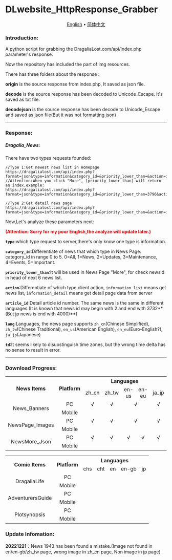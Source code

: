 # DLwebsite_HttpResponse_Grabber

<p align="center">
	<a href="/readme.md">English</a>
	•
	<a href="/readme_cn.md">简体中文</a>
</p>

### **Introduction:**

A python script for grabbing the DragaliaLost.com/api/index.php parameter's response.

Now the repository has included the part of img resources.

There has three folders about the response :

**origin** is the source response from index.php, It saved as json file.

**decode** is the source response has been decoded to Unicode_Escape. It's saved as txt file.

**decodejson** is the source response has been decode to Unicode_Escape and saved as json file(But it was not formatting json)

------

### **Response:**

##### Dragalia_News:

There have two types requests founded:

```php+HTML
//Type 1:Get newest news list in Homepage
https://dragalialost.com/api/index.php?format=json&type=information&category_id=&priority_lower_than=&action=information_list&article_id=&lang=jp&td=%2B08%3A00
//Attention:When you click "More", [priority_lower_than] will return an index,example:
https://dragalialost.com/api/index.php?format=json&type=information&category_id=&priority_lower_than=3796&action=information_list&article_id=&lang=jp&td=%2B08%3A00

//Type 2:Get detail news page
https://dragalialost.com/api/index.php?format=json&type=information&category_id=&priority_lower_than=&action=information_detail&article_id=2945&lang=lang=jp&td=%2B08%3A00
```

Now,Let's analyze these parameters next:

<p style="color:red";><b>(Attention: Sorry for my poor English,the analyze will update later.)</b></p>

**`type`**:which type request to server,there's only know one type is information.

**`category_id`**:Differentiate of news that which type in News Page. category_id in range 0 to 5. 0=All, 1=News, 2=Updates, 3=Maintenance, 4=Events, 5=Important.

**`priority_lower_than`**:It will be used in News Page "More", for check newsid in head of next 6 news list.

**`action`**:Differentiate of which type client action, `information_list` means get news list, `information_detail` means get detail page data from server

**`article_id`**:Detail article id number. The same news is the same in different languages.(It is known that news id may begin with 2 and end with 3732**(But jp news is end with 4000)**)

**`lang`**:Languages, the news page supports `zh_cn`(Chinese Simplified), `zh_tw`(Chinese Traditional), `en_us`(American English), `en_eu`(Euro-English?), `ja_jp`(Japanese)

**`td`**:It seems likely to disuostinguish time zones, but the wrong time delta has no sense to result in error.

------

### **Download Progress:**

<table>
	<tr align="center">
		<th rowspan="2">News Items</th>
        <th rowspan="2">Platform</th>
		<th colspan="6">Languages</th>
	</tr>
	<tr align="center">
		<td>zh_cn</td>
        <td>zh_tw</td>
        <td>en-us</td>
        <td>en-eu</td>
		<td>ja_jp</td>
	</tr>
    <tr align="center">
        <td rowspan=2"">News_Banners</td>
        <td>PC</td>
        <td>√</td>
        <td>√</td>
        <td colspan="2">√</td>
        <td>√</td>
    </tr>
    <tr align="center">
    	<td>Mobile</td>
        <td></td>
        <td></td>
        <td></td>
        <td></td>
        <td></td>
    </tr>
    <tr align="center">
        <td rowspan="2">NewsPage_Images</td>
        <td>PC</td>
        <td>√</td>
        <td>√</td>
        <td colspan="2">√</td>
        <td>√</td>
    </tr>
    <tr align="center">
    	<td>Mobile</td>
        <td></td>
        <td></td>
        <td></td>
        <td></td>
        <td></td>
    </tr>
    <tr align="center">
        <td rowspan=2"">NewsMore_Json</td>
        <td>PC</td>
        <td>√</td>
        <td>√</td>
        <td>√</td>
	<td>√</td>
        <td>√</td>
    </tr>
    <tr align="center">
    	<td>Mobile</td>
        <td></td>
        <td></td>
        <td></td>
        <td></td>
        <td></td>
    </tr>
</table>



<table>
    <tr align="center">
		<th rowspan="2">Comic Items</th>
        <th rowspan="2">Platform</th>
		<th colspan="5" width="100">Languages</th>
	</tr>
	<tr align="center">
		<td>chs</td>
        <td>cht</td>
        <td>en</td>
        <td>en-gb</td>
		<td>jp</td>
	</tr>
    <tr align="center">
    	<td rowspan="2">DragaliaLife</td>
        <td>PC</td>
        <td></td>
        <td></td>
        <td></td>
        <td></td>
        <td></td>
    </tr>
    <tr align="center">
    	<td>Mobile</td>
        <td></td>
        <td></td>
        <td></td>
        <td></td>
        <td></td>
    </tr>
    <tr align="center">
    	<td rowspan="2">AdventurersGuide</td>
        <td>PC</td>
        <td></td>
        <td></td>
        <td></td>
        <td></td>
        <td></td>
    </tr>
    <tr align="center">
    	<td>Mobile</td>
        <td></td>
        <td></td>
        <td></td>
        <td></td>
        <td></td>
    </tr>
    <tr align="center">
    	<td rowspan="2">Plotsynopsis</td>
        <td>PC</td>
        <td></td>
        <td></td>
        <td></td>
        <td></td>
        <td></td>
    </tr>
    <tr align="center">
    	<td>Mobile</td>
        <td></td>
        <td></td>
        <td></td>
        <td></td>
        <td></td>
    </tr>
</table>




### **Update Infomation:**

**20221221**：News 1943 has been found a mistake.(Image not found in en/en-gb/zh_tw page, wrong image in zh_cn page, Non image in jp page)
